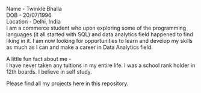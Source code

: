 Name - Twinkle Bhalla<br /> 
DOB - 20/07/1996<br /> 
Location - Delhi, India<br /> 
I am a commerce student who upon exploring some of the programming languages (it all started with SQL) and data analytics field happened to find liking in it. I am now looking for opportunities to learn and develop my skills as much as I can and make a career in Data Analytics field.<br /> 

A little fun fact about me -<br /> 
I have never taken any tuitions in my entire life. I was a school rank holder in 12th boards. I believe in self study.<br /> 

Please find all my projects here in this repository. <br /> 
